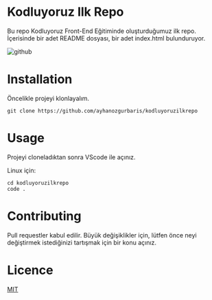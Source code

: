 # Kodluyoruz Ilk Repo

Bu repo Kodluyoruz Front-End Eğitiminde oluşturduğumuz ilk repo. İçerisinde bir adet README dosyası, bir adet index.html bulunduruyor.

![github](https://i.picsum.photos/id/269/200/200.jpg?hmac=bwgD-EwCEQdZUDy2Cu8x88xc00zhHOk_0c7Z9j6Z57s)

# Installation
Öncelikle projeyi klonlayalım.
```
git clone https://github.com/ayhanozgurbaris/kodluyoruzilkrepo
```

# Usage
Projeyi cloneladıktan sonra VScode ile açınız.

Linux için:
```
cd kodluyoruzilkrepo
code .
```
# Contributing
Pull requestler kabul edilir. Büyük değişiklikler için, lütfen önce neyi değiştirmek istediğinizi tartışmak için bir konu açınız.

# Licence
[MIT](https://choosealicense.com/licenses/mit/)
